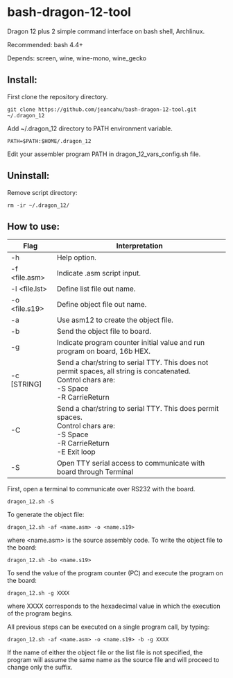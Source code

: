 # bash-dragon-12-tool
Dragon 12 plus 2 simple command interface on bash shell, Archlinux.

Recommended: bash 4.4+

Depends: screen, wine, wine-mono, wine_gecko

## Install:

First clone the repository directory.

    git clone https://github.com/jeancahu/bash-dragon-12-tool.git ~/.dragon_12
	
Add ~/.dragon\_12 directory to PATH environment variable.

	PATH=$PATH:$HOME/.dragon_12
	
Edit your assembler program PATH in dragon\_12\_vars\_config.sh file.

## Uninstall:

Remove script directory:

	rm -ir ~/.dragon_12/

## How to use:
| Flag | Interpretation |
| ------ | ------ |
| -h     | Help option. |
|  -f <file.asm> | Indicate <file>.asm script input. |
| -l		<file.lst> | Define list file out name. |
| -o <file.s19> | Define object file out name. |
| -a | Use asm12 to create the object file. |
| -b | Send the object file to board. |
|-g		<XXXX>| Indicate program counter initial value and run program on board, 16b HEX. |
|-c		[STRING]| Send a char/string to serial TTY. This does not permit spaces, all string is concatenated. <br/> Control chars are: <br/>-S Space <br/> -R CarrieReturn|
|-C|Send a char/string to serial TTY. This does permit spaces. <br/>Control chars are: <br/>-S Space <br/>-R CarrieReturn <br/> -E Exit loop|
| -S |	Open TTY serial access to communicate with board through Terminal|



First, open a terminal to communicate over RS232 with the board.

    dragon_12.sh -S

To generate the object file:

	dragon_12.sh -af <name.asm> -o <name.s19>

where <name.asm> is the source assembly code.
To write the object file to the board:
	
	dragon_12.sh -bo <name.s19>
	
To send the value of the program counter (PC) and execute the program on the board:

	dragon_12.sh -g XXXX

where XXXX corresponds to the hexadecimal value in which the execution of the program begins.

All previous steps can be executed on a single program call, by typing:


	dragon_12.sh -af <name.asm> -o <name.s19> -b -g XXXX


If the name of either the object file or the list file is not specified, the program will assume the same name as the source file and will proceed to change only the suffix.

